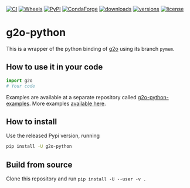 [![CI](https://github.com/miquelmassot/g2o-python/actions/workflows/python-package.yml/badge.svg)](https://github.com/miquelmassot/g2o-python/actions/workflows/python-package.yml)
[![Wheels](https://github.com/miquelmassot/g2o-python/actions/workflows/wheels.yml/badge.svg)](https://github.com/miquelmassot/g2o-python/actions/workflows/wheels.yml)
[![PyPI](https://img.shields.io/pypi/v/g2o-python)](https://pypi.org/project/g2o-python/)
[![CondaForge](https://img.shields.io/conda/v/conda-forge/g2o-python.svg)](https://anaconda.org/conda-forge/g2o-python)
[![downloads](https://pepy.tech/badge/g2o-python/month)](https://pepy.tech/project/g2o-python)
[![versions](https://img.shields.io/pypi/pyversions/g2o-python)](https://pypi.org/project/g2o-python/)
[![license](https://img.shields.io/github/license/miquelmassot/g2o-python.svg)](https://github.com/miquelmassot/g2o-python/blob/main/LICENSE)



# g2o-python

This is a wrapper of the python binding of [g2o](https://github.com/RainerKuemmerle/g2o) using its branch `pymem`.

## How to use it in your code

```python
import g2o
# Your code

```
Examples are available at a separate repository called [g2o-python-examples](https://github.com/miquelmassot/g2o-python-examples). More examples [available here](https://github.com/RainerKuemmerle/g2o/tree/pymem/python/examples).


## How to install
Use the released Pypi version, running
```bash
pip install -U g2o-python
```

## Build from source

Clone this repository and run `pip install -U --user -v .`
